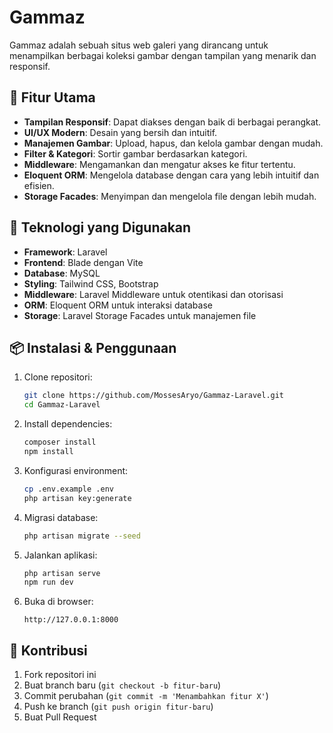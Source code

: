 # Gammaz

Gammaz adalah sebuah situs web galeri yang dirancang untuk menampilkan berbagai koleksi gambar dengan tampilan yang menarik dan responsif.

## 🎨 Fitur Utama
- **Tampilan Responsif**: Dapat diakses dengan baik di berbagai perangkat.
- **UI/UX Modern**: Desain yang bersih dan intuitif.
- **Manajemen Gambar**: Upload, hapus, dan kelola gambar dengan mudah.
- **Filter & Kategori**: Sortir gambar berdasarkan kategori.
- **Middleware**: Mengamankan dan mengatur akses ke fitur tertentu.
- **Eloquent ORM**: Mengelola database dengan cara yang lebih intuitif dan efisien.
- **Storage Facades**: Menyimpan dan mengelola file dengan lebih mudah.

## 🚀 Teknologi yang Digunakan
- **Framework**: Laravel
- **Frontend**: Blade dengan Vite
- **Database**: MySQL
- **Styling**: Tailwind CSS, Bootstrap
- **Middleware**: Laravel Middleware untuk otentikasi dan otorisasi
- **ORM**: Eloquent ORM untuk interaksi database
- **Storage**: Laravel Storage Facades untuk manajemen file

## 📦 Instalasi & Penggunaan
1. Clone repositori:
   ```bash
   git clone https://github.com/MossesAryo/Gammaz-Laravel.git
   cd Gammaz-Laravel
   ```
2. Install dependencies:
   ```bash
   composer install
   npm install
   ```
3. Konfigurasi environment:
   ```bash
   cp .env.example .env
   php artisan key:generate
   ```
4. Migrasi database:
   ```bash
   php artisan migrate --seed
   ```
5. Jalankan aplikasi:
   ```bash
   php artisan serve
   npm run dev
   ```
6. Buka di browser:
   ```
   http://127.0.0.1:8000
   ```

## 📸 Kontribusi
1. Fork repositori ini
2. Buat branch baru (`git checkout -b fitur-baru`)
3. Commit perubahan (`git commit -m 'Menambahkan fitur X'`)
4. Push ke branch (`git push origin fitur-baru`)
5. Buat Pull Request
